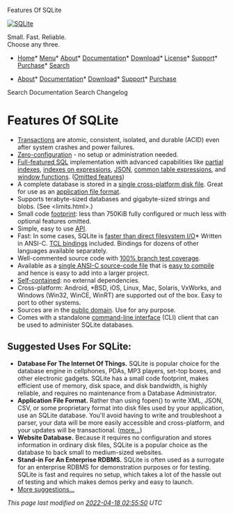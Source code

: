 




Features Of SQLite




[![SQLite](images/sqlite370_banner.gif)](index.html)


Small. Fast. Reliable.  
Choose any three.


* [Home](index.html)* [Menu](javascript:void(0))* [About](about.html)* [Documentation](docs.html)* [Download](download.html)* [License](copyright.html)* [Support](support.html)* [Purchase](prosupport.html)* [Search](javascript:void(0))




* [About](about.html)* [Documentation](docs.html)* [Download](download.html)* [Support](support.html)* [Purchase](prosupport.html)






Search Documentation
Search Changelog







# Features Of SQLite


* [Transactions](transactional.html)
 are atomic, consistent, isolated, and durable (ACID)
 even after system crashes and power failures.
* [Zero\-configuration](zeroconf.html)
 \- no setup or administration needed.
* [Full\-featured SQL](fullsql.html) implementation
 with advanced capabilities like [partial indexes](partialindex.html),
 [indexes on expressions](expridx.html), [JSON](json1.html),
 [common table expressions](lang_with.html), and [window functions](windowfunctions.html).
 ([Omitted features](omitted.html))
* A complete database is stored in a 
 [single cross\-platform disk file](onefile.html).
 Great for use as an [application file format](appfileformat.html).
* Supports terabyte\-sized databases and gigabyte\-sized strings
 and blobs. (See <limits.html>.)
* Small code [footprint](footprint.html): 
 less than 750KiB fully configured or much less
 with optional features omitted.
* Simple, easy to use [API](cintro.html).
* Fast: In some cases, SQLite is 
 [faster than direct filesystem I/O](fasterthanfs.html)* Written in ANSI\-C. [TCL bindings](tclsqlite.html) included.
 Bindings for dozens of other languages available separately.
* Well\-commented source code with
 [100% branch test coverage](testing.html#coverage).
* Available as a 
 [single ANSI\-C source\-code file](amalgamation.html) 
 that is [easy to compile](howtocompile.html) and hence is easy
 to add into a larger project.
* [Self\-contained](selfcontained.html):
 no external dependencies.
* Cross\-platform: Android, \*BSD, iOS, Linux, Mac, Solaris, VxWorks, 
 and Windows (Win32, WinCE, WinRT)
 are supported out of the box. Easy to port to other systems.
* Sources are in the [public domain](copyright.html).
 Use for any purpose.
* Comes with a standalone [command\-line interface](cli.html)
 (CLI) client that can be used to administer SQLite databases.





## Suggested Uses For SQLite:


* **Database For The Internet Of Things.**
SQLite is popular choice for the database engine in cellphones,
PDAs, MP3 players, set\-top boxes, and other electronic gadgets.
SQLite has a small code footprint, makes efficient use of memory,
disk space, and disk bandwidth, is highly reliable, and requires
no maintenance from a Database Administrator.
* **Application File Format.**
Rather than using fopen() to write XML, JSON, CSV,
or some proprietary format into
disk files used by your application, use an SQLite database.
You'll avoid having to write and troubleshoot a parser, your data
will be more easily accessible and cross\-platform, and your updates
will be transactional. ([more...](appfileformat.html))
* **Website Database.**
Because it requires no configuration and stores information in ordinary
disk files, SQLite is a popular choice as the database to back small
to medium\-sized websites.
* **Stand\-in For An Enterprise RDBMS.**
SQLite is often used as a surrogate for an enterprise RDBMS for
demonstration purposes or for testing. SQLite is fast and requires
no setup, which takes a lot of the hassle out of testing and which
makes demos perky and easy to launch.
* [More suggestions...](./whentouse.html)


*This page last modified on [2022\-04\-18 02:55:50](https://sqlite.org/docsrc/honeypot) UTC* 




